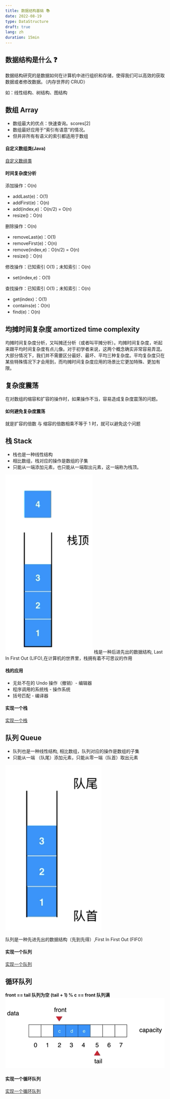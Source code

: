 ```yaml
---
title: 数据结构基础 📚
date: 2022-08-19
type: DataStructure
draft: true
lang: zh
duration: 15min
---
```


## 数据结构是什么 ❓

数据结构研究的是数据如何在计算机中进行组织和存储，使得我们可以高效的获取数据或者修改数据。（内存世界的 CRUD）

如：线性结构、树结构、图结构

## 数组 Array

- 数组最大的优点：快速查询。scores[2]
- 数组最好应用于“索引有语意”的情况。
- 但井非所有有语义的索引都适用于数组

#### 自定义数组类(Java)

[自定义数组类](https://github.com/ZhengKe996/DataStructure/blob/main/src/Array/Array.java)

#### 时间复杂度分析

添加操作：O(n)

- addLast(e)：O(1)
- addFirst(e)：O(n)
- add(index,e)：O(n/2) = O(n)
- resize()：O(n)

删除操作：O(n)

- removeLast(e)：O(1)
- removeFirst(e)：O(n)
- remove(index,e)：O(n/2) = O(n)
- resize()：O(n)

修改操作：已知索引 O(1)；未知索引：O(n)

- set(index,e)：O(1)

查找操作：已知索引 O(1)；未知索引：O(n)

- get(index)：O(1)
- contains(e)：O(n)
- find(e)：O(n)

## 均摊时间复杂度 amortized time complexity

均摊时间复杂度分析，又叫摊还分析（或者叫平摊分析）。均摊时间复杂度，听起来跟平均时间复杂度有点儿像。对于初学者来说，这两个概念确实非常容易弄混。大部分情况下，我们并不需要区分最好、最坏、平均三种复杂度。平均复杂度只在某些特殊情况下才会用到，而均摊时间复杂度应用的场景比它更加特殊、更加有限。

## 复杂度震荡

在对数组的缩容和扩容的操作时，如果操作不当，容易造成复杂度震荡的问题。

#### 如何避免复杂度震荡

就是扩容的倍数 与 缩容的倍数相乘不等于 1 时，就可以避免这个问题

## 栈 Stack

- 栈也是一种线性结构
- 相比数组，栈对应的操作是数组的子集
- 只能从一端添加元素，也只能从一端取出元素，这一端称为栈顶。

![栈](/public/images/data-structure/0-1.png)
栈是一种后进先出的数据结构, Last In First Out (LIFO),在计算机的世界里，栈拥有着不可思议的作用

#### 栈的应用

- 无处不在的 Undo 操作（撤销）- 编辑器
- 程序调用的系统栈 - 操作系统
- 括号匹配 - 编译器

#### 实现一个栈

[实现一个栈](https://github.com/ZhengKe996/DataStructure/tree/main/src/Stack)

## 队列 Queue

- 队列也是一种线性结构, 相比数组，队列对应的操作是数组的子集
- 只能从一端 （队尾）添加元素，只能从零一端（队首）取出元素

![队列](/public/images/data-structure/0-2.png)

队列是一种先进先出的数据结构（先到先得）,First In First Out (FIFO)

#### 实现一个队列

[实现一个队列](https://github.com/ZhengKe996/DataStructure/tree/main/src/Queue)

## 循环队列

**front == tail 队列为空**
**(tail + 1) % c == front 队列满**
![循环队列](/public/images/data-structure/0-3.png)

#### 实现一个循环队列

[实现一个循环队列](https://github.com/ZhengKe996/DataStructure/tree/main/src/LoopQueue)
